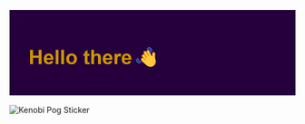 ![](https://raw.githubusercontent.com/Agrohrushka/Agrohrushka/ea3d124d9a52921949663b1e25273ac2c3240e3b/header.png)

![Kenobi Pog Sticker](https://media.tenor.com/3zYTjSu1N9AAAAAi/kenobi-pog.gif)




